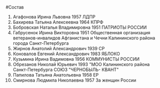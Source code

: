 #Состав
1. Агафонова Ирина Львовна 1957 ЛДПР
2. Бахирева Татьяна Алексеевна 1964 КПРФ
3. Бобровская Наталья Владимировна 1951 ПАТРИОТЫ РОССИИ
4. Габрусенок Ирина Викторовна 1951 Общественная организация ветеранов-инвалидов Афганистана и Чечни Калининского района города Санкт-Петербурга
5. Жирнов Анатолий Александрович 1939 СР
6. Коновалов Евгений Александрович 1983 ЯБЛОКО
7. Кузьмина Ирина Вадимовна 1956 КОММУНИСТЫ РОССИИ
8. Обрезанов Николай Юрьевич 1993 \"МОО Калининского района Санкт-Петербурга СОЮЗ \"ЧЕРНОБЫЛЬ- КВАНТ\"
9. Папилова Татьяна Анатольевна 1958 ЕР
10. Смирнова Людмила Николаевна 1957 За женщин России
